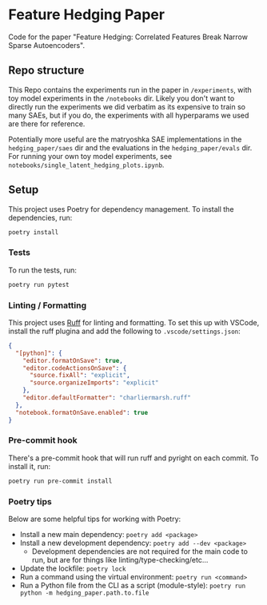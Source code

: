 # Feature Hedging Paper

Code for the paper "Feature Hedging: Correlated Features Break Narrow Sparse Autoencoders".

## Repo structure

This Repo contains the experiments run in the paper in `/experiments`, with toy model experiments in the `/notebooks` dir. Likely you don't want to directly run the experiments we did verbatim as its expensive to train so many SAEs, but if you do, the experiments with all hyperparams we used are there for reference.

Potentially more useful are the matryoshka SAE implementations in the `hedging_paper/saes` dir and the evaluations in the `hedging_paper/evals` dir. For running your own toy model experiments, see `notebooks/single_latent_hedging_plots.ipynb`.

## Setup

This project uses Poetry for dependency management. To install the dependencies, run:

```bash
poetry install
```

### Tests

To run the tests, run:

```bash
poetry run pytest
```

### Linting / Formatting

This project uses [Ruff](https://github.com/astral-sh/ruff) for linting and formatting. To set this up with VSCode, install the ruff plugina and add the following to `.vscode/settings.json`:

```json
{
  "[python]": {
    "editor.formatOnSave": true,
    "editor.codeActionsOnSave": {
      "source.fixAll": "explicit",
      "source.organizeImports": "explicit"
    },
    "editor.defaultFormatter": "charliermarsh.ruff"
  },
  "notebook.formatOnSave.enabled": true
}
```

### Pre-commit hook

There's a pre-commit hook that will run ruff and pyright on each commit. To install it, run:

```bash
poetry run pre-commit install
```

### Poetry tips

Below are some helpful tips for working with Poetry:

- Install a new main dependency: `poetry add <package>`
- Install a new development dependency: `poetry add --dev <package>`
  - Development dependencies are not required for the main code to run, but are for things like linting/type-checking/etc...
- Update the lockfile: `poetry lock`
- Run a command using the virtual environment: `poetry run <command>`
- Run a Python file from the CLI as a script (module-style): `poetry run python -m hedging_paper.path.to.file`
